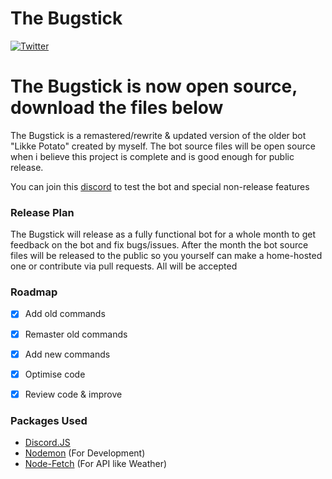 # The Bugstick
[![Twitter](https://camo.githubusercontent.com/39cf1289b0217b9a89a83e2f8db0bcd68b6ddc4172431bd7d72bcb5f230ba6e1/68747470733a2f2f696d672e736869656c64732e696f2f62616467652f636f6e746163742d747769747465722d626c75652e737667)](https://twitter.com/bobsterjs)

<h1>The Bugstick is now open source, download the files below</h1>

The Bugstick is a remastered/rewrite & updated version of the older bot "Likke Potato" created by myself. The bot source files will be open source when i believe this project is complete and is good enough for public release.

You can join this [discord](https://discord.gg/78DMCjZatu) to test the bot and special non-release features

### Release Plan

The Bugstick will release as a fully functional bot for a whole month to get feedback on the bot and fix bugs/issues. After the month the bot source files will be released to the public so you yourself can make a home-hosted one or contribute via pull requests. All will be accepted
 
### Roadmap
- [x] Add old commands
- [x] Remaster old commands
- [x] Add new commands
- [x] Optimise code
- [x] Review code & improve


### Packages Used
- [Discord.JS](https://discord.js.org/)
- [Nodemon](https://www.npmjs.com/package/nodemon) (For Development)
- [Node-Fetch](https://www.npmjs.com/package/node-fetch) (For API like Weather)

